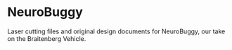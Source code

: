 # NeuroBuggy
Laser cutting files and original design documents for NeuroBuggy, our take on the Braitenberg Vehicle.
